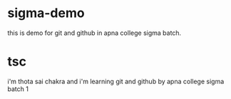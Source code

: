 # sigma-demo
this is demo for git and github in apna college sigma batch.
# tsc
i'm thota sai chakra and i'm learning git and github by apna college sigma batch 1